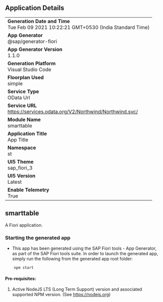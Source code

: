 ## Application Details
|               |
| ------------- |
|**Generation Date and Time**<br>Tue Feb 09 2021 10:22:21 GMT+0530 (India Standard Time)|
|**App Generator**<br>@sap/generator-fiori|
|**App Generator Version**<br>1.1.0|
|**Generation Platform**<br>Visual Studio Code|
|**Floorplan Used**<br>simple|
|**Service Type**<br>OData Url|
|**Service URL**<br>https://services.odata.org/V2/Northwind/Northwind.svc/
|**Module Name**<br>smarttable|
|**Application Title**<br>App Title|
|**Namespace**<br>st|
|**UI5 Theme**<br>sap_fiori_3|
|**UI5 Version**<br>Latest|
|**Enable Telemetry**<br>True|

## smarttable

A Fiori application.

### Starting the generated app

-   This app has been generated using the SAP Fiori tools - App Generator, as part of the SAP Fiori tools suite.  In order to launch the generated app, simply run the following from the generated app root folder:

```
    npm start
```


#### Pre-requisites:

1. Active NodeJS LTS (Long Term Support) version and associated supported NPM version.  (See https://nodejs.org)


